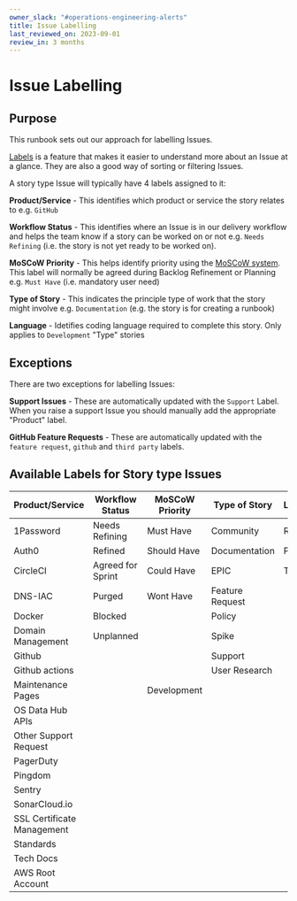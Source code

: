 ```yaml
---
owner_slack: "#operations-engineering-alerts"
title: Issue Labelling
last_reviewed_on: 2023-09-01
review_in: 3 months
---
```


# Issue Labelling

## Purpose

This runbook sets out our approach for labelling Issues.

[Labels](https://docs.github.com/en/issues/using-labels-and-milestones-to-track-work/managing-labels) is a feature that makes it easier to understand more about an Issue at a glance. They are also a good way of sorting or filtering Issues.

A story type Issue will typically have 4 labels assigned to it:

**Product/Service** - This identifies which product or service the story relates to e.g. `GitHub`

**Workflow Status** - This identifies where an Issue is in our delivery workflow and helps the team know if a story can be worked on or not e.g. `Needs Refining` (i.e. the story is not yet ready to be worked on).

**MoSCoW Priority** - This helps identify priority using the [MoSCoW system](https://www.productplan.com/glossary/moscow-prioritization/#:~:text=The%20acronym%20MoSCoW%20represents%20four,MoSCoW%20to%20mean%20%E2%80%9Cwish.%E2%80%9D). This label will normally be agreed during Backlog Refinement or Planning e.g. `Must Have` (i.e. mandatory user need)

**Type of Story** - This indicates the principle type of work that the story might involve e.g. `Documentation` (e.g. the story is for creating a runbook)

**Language** - Idetifies coding language required to complete this story. Only applies to `Development` "Type" stories

## Exceptions

There are two exceptions for labelling Issues:

**Support Issues** - These are automatically updated with the `Support` Label. When you raise a support Issue you should manually add the appropriate "Product" label.

**GitHub Feature Requests** - These are automatically updated with the `feature request`, `github` and `third party` labels.

## Available Labels for Story type Issues

| Product/Service            | Workflow Status   | MoSCoW Priority | Type of Story   | Language  |
| -------------------------- | ----------------- | --------------- | --------------- | --------- |
| 1Password                  | Needs Refining    | Must Have       | Community       | Ruby      |
| Auth0                      | Refined           | Should Have     | Documentation   | Python    |
| CircleCI                   | Agreed for Sprint | Could Have      | EPIC            | Terraform |
| DNS-IAC                    | Purged            | Wont Have       | Feature Request |           |
| Docker                     | Blocked           |                 | Policy          |           |
| Domain Management          | Unplanned         |                 | Spike           |           |
| Github                     |                   |                 | Support         |           |
| Github actions             |                   |                 | User Research   |           |
| Maintenance Pages          |                   | Development     |                 |
| OS Data Hub APIs           |                   |                 |                 |
| Other Support Request      |                   |                 |                 |
| PagerDuty                  |                   |                 |                 |
| Pingdom                    |                   |                 |                 |
| Sentry                     |                   |                 |                 |
| SonarCloud.io              |                   |                 |                 |
| SSL Certificate Management |                   |                 |                 |
| Standards                  |                   |                 |                 |
| Tech Docs                  |                   |                 |                 |
| AWS Root Account           |                   |                 |                 |

